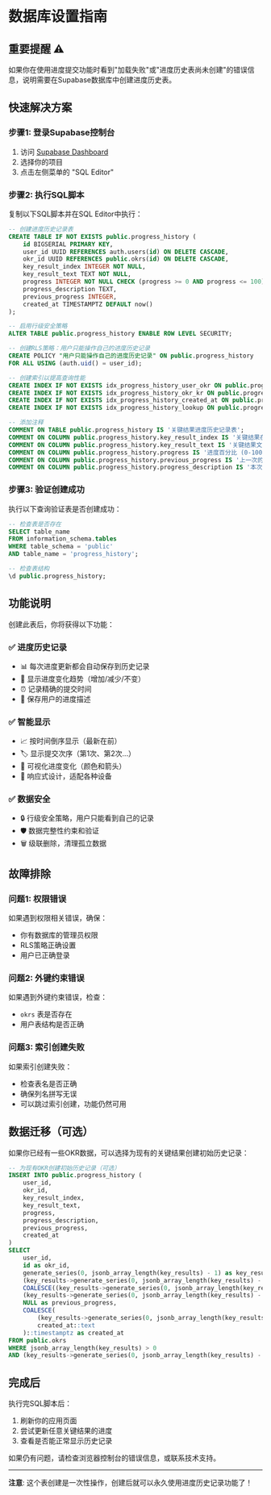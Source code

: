 # 数据库设置指南

## 重要提醒 ⚠️

如果你在使用进度提交功能时看到"加载失败"或"进度历史表尚未创建"的错误信息，说明需要在Supabase数据库中创建进度历史表。

## 快速解决方案

### 步骤1: 登录Supabase控制台
1. 访问 [Supabase Dashboard](https://supabase.com/dashboard)
2. 选择你的项目
3. 点击左侧菜单的 "SQL Editor"

### 步骤2: 执行SQL脚本
复制以下SQL脚本并在SQL Editor中执行：

```sql
-- 创建进度历史记录表
CREATE TABLE IF NOT EXISTS public.progress_history (
    id BIGSERIAL PRIMARY KEY,
    user_id UUID REFERENCES auth.users(id) ON DELETE CASCADE,
    okr_id UUID REFERENCES public.okrs(id) ON DELETE CASCADE,
    key_result_index INTEGER NOT NULL,
    key_result_text TEXT NOT NULL,
    progress INTEGER NOT NULL CHECK (progress >= 0 AND progress <= 100),
    progress_description TEXT,
    previous_progress INTEGER,
    created_at TIMESTAMPTZ DEFAULT now()
);

-- 启用行级安全策略
ALTER TABLE public.progress_history ENABLE ROW LEVEL SECURITY;

-- 创建RLS策略：用户只能操作自己的进度历史记录
CREATE POLICY "用户只能操作自己的进度历史记录" ON public.progress_history 
FOR ALL USING (auth.uid() = user_id);

-- 创建索引以提高查询性能
CREATE INDEX IF NOT EXISTS idx_progress_history_user_okr ON public.progress_history(user_id, okr_id);
CREATE INDEX IF NOT EXISTS idx_progress_history_okr_kr ON public.progress_history(okr_id, key_result_index);
CREATE INDEX IF NOT EXISTS idx_progress_history_created_at ON public.progress_history(created_at DESC);
CREATE INDEX IF NOT EXISTS idx_progress_history_lookup ON public.progress_history(okr_id, key_result_index, created_at DESC);

-- 添加注释
COMMENT ON TABLE public.progress_history IS '关键结果进度历史记录表';
COMMENT ON COLUMN public.progress_history.key_result_index IS '关键结果在OKR中的索引位置';
COMMENT ON COLUMN public.progress_history.key_result_text IS '关键结果文本快照';
COMMENT ON COLUMN public.progress_history.progress IS '进度百分比 (0-100)';
COMMENT ON COLUMN public.progress_history.previous_progress IS '上一次的进度值';
COMMENT ON COLUMN public.progress_history.progress_description IS '本次进度更新的描述';
```

### 步骤3: 验证创建成功
执行以下查询验证表是否创建成功：

```sql
-- 检查表是否存在
SELECT table_name 
FROM information_schema.tables 
WHERE table_schema = 'public' 
AND table_name = 'progress_history';

-- 检查表结构
\d public.progress_history;
```

## 功能说明

创建此表后，你将获得以下功能：

### ✅ 进度历史记录
- 📊 每次进度更新都会自动保存到历史记录
- 🔄 显示进度变化趋势（增加/减少/不变）
- ⏰ 记录精确的提交时间
- 📝 保存用户的进度描述

### ✅ 智能显示
- 📈 按时间倒序显示（最新在前）
- 🏷️ 显示提交次序（第1次、第2次...）
- 🎨 可视化进度变化（颜色和箭头）
- 📱 响应式设计，适配各种设备

### ✅ 数据安全
- 🔒 行级安全策略，用户只能看到自己的记录
- 🛡️ 数据完整性约束和验证
- 🗑️ 级联删除，清理孤立数据

## 故障排除

### 问题1: 权限错误
如果遇到权限相关错误，确保：
- 你有数据库的管理员权限
- RLS策略正确设置
- 用户已正确登录

### 问题2: 外键约束错误
如果遇到外键约束错误，检查：
- `okrs` 表是否存在
- 用户表结构是否正确

### 问题3: 索引创建失败
如果索引创建失败：
- 检查表名是否正确
- 确保列名拼写无误
- 可以跳过索引创建，功能仍然可用

## 数据迁移（可选）

如果你已经有一些OKR数据，可以选择为现有的关键结果创建初始历史记录：

```sql
-- 为现有OKR创建初始历史记录（可选）
INSERT INTO public.progress_history (
    user_id, 
    okr_id, 
    key_result_index, 
    key_result_text, 
    progress, 
    progress_description,
    previous_progress,
    created_at
)
SELECT 
    user_id,
    id as okr_id,
    generate_series(0, jsonb_array_length(key_results) - 1) as key_result_index,
    (key_results->generate_series(0, jsonb_array_length(key_results) - 1))->>'text' as key_result_text,
    COALESCE((key_results->generate_series(0, jsonb_array_length(key_results) - 1))->>'progress', '0')::integer as progress,
    (key_results->generate_series(0, jsonb_array_length(key_results) - 1))->>'progress_description' as progress_description,
    NULL as previous_progress,
    COALESCE(
        (key_results->generate_series(0, jsonb_array_length(key_results) - 1))->>'last_updated',
        created_at::text
    )::timestamptz as created_at
FROM public.okrs
WHERE jsonb_array_length(key_results) > 0
AND (key_results->generate_series(0, jsonb_array_length(key_results) - 1))->>'progress' IS NOT NULL;
```

## 完成后

执行完SQL脚本后：
1. 刷新你的应用页面
2. 尝试更新任意关键结果的进度
3. 查看是否能正常显示历史记录

如果仍有问题，请检查浏览器控制台的错误信息，或联系技术支持。

---

**注意**: 这个表创建是一次性操作，创建后就可以永久使用进度历史记录功能了！
